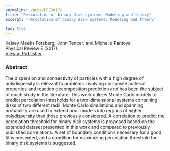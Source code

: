 ```yaml
---
permalink: /pubs/PRE2017/
title: "Percolation of binary disk systems: Modeling and theory"
excerpt: "Percolation of binary disk systems: Modeling and theory"

toc: true
---
```


Kelsey Meeks Forsberg, John Tencer, and Michelle Pantoya  
Physical Review E (2017)  
[View at Publisher](https://journals.aps.org/pre/abstract/10.1103/PhysRevE.95.012118)  

### Abstract
The dispersion and connectivity of particles with a high degree of polydispersity is relevant to problems involving composite material properties and reaction decomposition prediction and has been the subject of much study in the literature. This work utilizes Monte Carlo models to predict percolation thresholds for a two-dimensional systems containing disks of two different radii. Monte Carlo simulations and spanning probability are used to extend prior models into regions of higher polydispersity than those previously considered. A correlation to predict the percolation threshold for binary disk systems is proposed based on the extended dataset presented in this work and compared to previously published correlations. A set of boundary conditions necessary for a good fit is presented, and a condition for maximizing percolation threshold for binary disk systems is suggested.